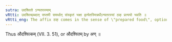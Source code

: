```yaml
---
sutra: उदश्वितो ऽन्यतरस्याम्
vRtti: उदश्विच्छब्दात् सप्तमी समर्थात् संस्कृतं भक्षा इत्येतस्मिन्नर्थेऽन्यतरस्यां ठक् प्रत्ययो भवति ॥
vRtti_eng: The affix ठक् comes in the sense of \"prepared food\", optionally after the word उदश्वित् ending in the locative case in construction.
---
```

Thus औदश्वित्कम् (VII. 3. 51), or औदश्वितम् by अण् ॥
